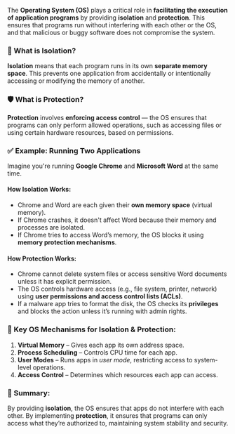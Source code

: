 The **Operating System (OS)** plays a critical role in **facilitating the execution of application programs** by providing **isolation** and **protection**. This ensures that programs run without interfering with each other or the OS, and that malicious or buggy software does not compromise the system.

### 🔐 What is **Isolation**?
**Isolation** means that each program runs in its own **separate memory space**. This prevents one application from accidentally or intentionally accessing or modifying the memory of another.

### 🛡️ What is **Protection**?
**Protection** involves **enforcing access control** — the OS ensures that programs can only perform allowed operations, such as accessing files or using certain hardware resources, based on permissions.

### ✅ Example: Running Two Applications

Imagine you're running **Google Chrome** and **Microsoft Word** at the same time.

#### **How Isolation Works:**
- Chrome and Word are each given their **own memory space** (virtual memory).
- If Chrome crashes, it doesn't affect Word because their memory and processes are isolated.
- If Chrome tries to access Word’s memory, the OS blocks it using **memory protection mechanisms**.

#### **How Protection Works:**
- Chrome cannot delete system files or access sensitive Word documents unless it has explicit permission.
- The OS controls hardware access (e.g., file system, printer, network) using **user permissions and access control lists (ACLs)**.
- If a malware app tries to format the disk, the OS checks its **privileges** and blocks the action unless it’s running with admin rights.

### 🔧 Key OS Mechanisms for Isolation & Protection:
1. **Virtual Memory** – Gives each app its own address space.
2. **Process Scheduling** – Controls CPU time for each app.
3. **User Modes** – Runs apps in *user mode*, restricting access to system-level operations.
4. **Access Control** – Determines which resources each app can access.

### 🧠 Summary:
By providing **isolation**, the OS ensures that apps do not interfere with each other. By implementing **protection**, it ensures that programs can only access what they’re authorized to, maintaining system stability and security.